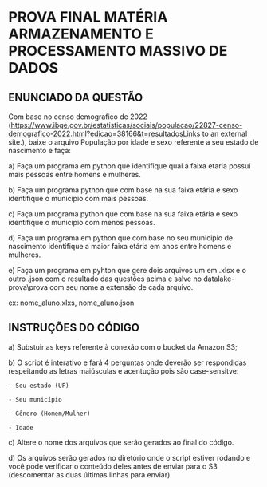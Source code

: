 # PROVA FINAL MATÉRIA ARMAZENAMENTO E PROCESSAMENTO MASSIVO DE DADOS

## ENUNCIADO DA QUESTÃO

Com base no censo demografico de 2022 (https://www.ibge.gov.br/estatisticas/sociais/populacao/22827-censo-demografico-2022.html?edicao=38166&t=resultadosLinks to an external site.), baixe o arquivo  População por idade e sexo referente a seu estado de nascimento e faça:

a) Faça um programa em python que identifique qual a faixa etaria possui mais pessoas entre homens e mulheres.

b) Faça um programa python que com base na sua faixa etária e sexo identifique o municipio com mais pessoas.

c) Faça um programa python que com base na sua faixa etária e sexo identifique o municipio com menos pessoas.

d) Faça um programa em python que com base no seu municipio de nascimento identifique a maior faixa etária em anos  entre homens e mulheres.

e) Faça um programa em pyhton que gere dois arquivos um em .xlsx e o outro .json com o resultado das questões acima e salve no  datalake-prova\prova com seu nome a extensão de cada arquivo.

ex: nome_aluno.xlxs, nome_aluno.json

## INSTRUÇÕES DO CÓDIGO

a) Substuir as keys referente à conexão com o bucket da Amazon S3;

b) O script é interativo e fará 4 perguntas onde deverão ser respondidas respeitando as letras maiúsculas e acentução pois são case-sensitve:

    - Seu estado (UF)

    - Seu município

    - Gênero (Homem/Mulher)

    - Idade

c) Altere o nome dos arquivos que serão gerados ao final do código.

d) Os arquivos serão gerados no diretório onde o script estiver rodando e você pode verificar o conteúdo deles antes de enviar para o S3 (descomentar as duas últimas linhas para enviar).